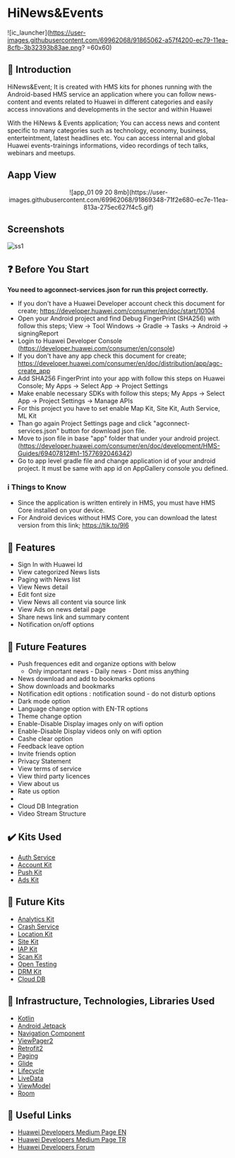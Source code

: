 


# HiNews&Events

![ic_launcher](https://user-images.githubusercontent.com/69962068/91865062-a57f4200-ec79-11ea-8cfb-3b32393b83ae.png? =60x60)

## :notebook_with_decorative_cover: Introduction 
HiNews&Event; It is created with HMS kits for phones running with the Android-based HMS service an application where you can follow news-content and events related to Huawei in different categories and easily access innovations and developments in the sector and within Huawei 

With the HiNews & Events application;
You can access news and content specific to many categories such as technology, economy, business, enterteintment, latest headlines etc.
You can access internal and global Huawei events-trainings informations, video recordings of tech talks, webinars and meetups.

## Aapp View
<center>
![app_01 09 20 8mb](https://user-images.githubusercontent.com/69962068/91869348-71f2e680-ec7e-11ea-813a-275ec627f4c5.gif)
</center>

## Screenshots
![ss1](https://user-images.githubusercontent.com/69962068/91864791-5507e480-ec79-11ea-910c-2601a8dc36c8.png)


 ## :question: Before You Start 
 **You need to agconnect-services.json for run this project correctly.**

- If you don't have a Huawei Developer account check this document for create; https://developer.huawei.com/consumer/en/doc/start/10104
- Open your Android project and find Debug FingerPrint (SHA256) with follow this steps; View -> Tool Windows -> Gradle -> Tasks -> Android -> signingReport
- Login to Huawei Developer Console (https://developer.huawei.com/consumer/en/console)
- If you don't have any app check this document for create; https://developer.huawei.com/consumer/en/doc/distribution/app/agc-create_app
- Add SHA256 FingerPrint into your app with follow this steps on Huawei Console; My Apps -> Select App -> Project Settings
- Make enable necessary SDKs with follow this steps; My Apps -> Select App -> Project Settings -> Manage APIs
- For this project you have to set enable Map Kit, Site Kit, Auth Service, ML Kit
- Than go again Project Settings page and click "agconnect-services.json" button for download json file.
- Move to json file in base "app" folder that under your android project. (https://developer.huawei.com/consumer/en/doc/development/HMS-Guides/69407812#h1-1577692046342)
- Go to app level gradle file and change application id of your android project. It must be same with app id on AppGallery console you defined.

### :information_source: Things to Know
- Since the application is written entirely in HMS, you must have HMS Core installed on your device.
- For Android devices without HMS Core, you can download the latest version from this link; https://tik.to/9l6


## :rocket: Features 
* Sign In with Huawei Id
* View categorized News lists
* Paging with News list 
* View News detail
* Edit font size
* View News all content via source link
* View Ads on news detail page
* Share news link and summary content
* Notification on/off options

## :milky_way: Future Features 
* Push frequences edit and organize options with below 
  - Only important news - Daily news - Dont miss anything
* News download and add to bookmarks options
* Show downloads and bookmarks
* Notification edit options : notification sound - do not disturb options
* Dark mode option
* Language change option with EN-TR options
* Theme change option
* Enable-Disable Display images only on wifi option
* Enable-Disable Display videos only on wifi option
* Cashe clear option
* Feedback leave option
* Invite friends option
* Privacy Statement
* View terms of service
* View third party licences
* View about us
* Rate us option
* 
* Cloud DB Integration
* Video Stream Structure



## :heavy_check_mark: Kits Used 
* [Auth Service](https://developer.huawei.com/consumer/en/doc/development/AppGallery-connect-Guides/agc-auth-service-introduction)
* [Account Kit](https://developer.huawei.com/consumer/en/doc/development/HMSCore-Guides/introduction-0000001050048870)
* [Push Kit](https://developer.huawei.com/consumer/en/doc/development/HMSCore-Guides/service-introduction-0000001050040060)
* [Ads Kit](https://developer.huawei.com/consumer/en/doc/development/HMSCore-Guides/publisher-service-introduction-0000001050064960)




## :wrench:  Future Kits

* [Analytics Kit](https://developer.huawei.com/consumer/en/doc/development/HMSCore-Guides/introduction-0000001050745149)
* [Crash Service](https://developer.huawei.com/consumer/en/doc/development/AppGallery-connect-Guides/agc-crash-introduction)
* [Location Kit](https://developer.huawei.com/consumer/en/doc/development/HMSCore-Guides/introduction-0000001050706106)
* [Site Kit](https://developer.huawei.com/consumer/en/doc/development/HMSCore-Guides/android-sdk-introduction-0000001050158571)
* [IAP Kit](https://developer.huawei.com/consumer/en/doc/development/HMS-Guides/iap-service-introduction-v4)
* [Scan Kit](https://developer.huawei.com/consumer/en/doc/development/HMSCore-Guides-V5/service-introduction-0000001050041994-V5)
* [Open Testing ](https://developer.huawei.com/consumer/en/doc/development/AppGallery-connect-Guides/agc-betatest-introduction)
* [DRM Kit ](https://developer.huawei.com/consumer/en/doc/development/HMSCore-Guides-V5/introduction-0000001050041933-V5)
* [Cloud DB ](https://developer.huawei.com/consumer/en/doc/development/AppGallery-connect-Guides/clouddb-quick_start_overview)


## :star2: Infrastructure, Technologies, Libraries Used 
* [Kotlin ](https://kotlinlang.org/)
* [Android Jetpack ](https://developer.android.com/jetpack)
* [Navigation Component ](https://developer.android.com/guide/navigation/navigation-getting-started)
* [ViewPager2 ](https://developer.android.com/jetpack/androidx/releases/viewpager2)
* [Retrofit2 ](https://square.github.io/retrofit/)
* [Paging ](https://developer.android.com/topic/libraries/architecture/paging)
* [Glide ](https://bumptech.github.io/glide/doc/getting-started.html)
* [Lifecycle ](https://developer.android.com/jetpack/androidx/releases/lifecycle)
* [LiveData ](https://developer.android.com/reference/androidx/lifecycle/LiveData)
* [ViewModel ](https://developer.android.com/topic/libraries/architecture/viewmodel)
* [Room ](https://developer.android.com/topic/libraries/architecture/room)


## :link: Useful Links 
* [Huawei Developers Medium Page EN](https://medium.com/huawei-developers)
* [Huawei Developers Medium Page TR](https://medium.com/huawei-developers-tr) 
* [Huawei Developers Forum](https://forums.developer.huawei.com/forumPortal/en/home)
